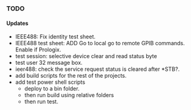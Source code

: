 ### TODO

#### Updates
* IEEE488: Fix identity test sheet.
* IEEE488 test sheet: ADD Go to local go to remote GPIB commands. Enable if Prologix.
* test session: selective device clear and read status byte
* test user 32 message box.
* ieer488: check the service request status is cleared after *STB?.
* add build scripts for the rest of the projects.
* add test power shell scripts
	* deploy to a bin folder.
	* then run build using relative folders
	* then run test.
	

	
